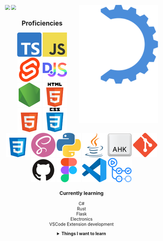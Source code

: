 <!-- midnight-purple theme also looks really good -->
<img alt="logo" src="https://raw.githubusercontent.com/MikhaD/MikhaD/main/logo/animated with name.svg" align="right" width="260px">

<!-- ![gihub stats](https://github-readme-stats.vercel.app/api?username=MikhaD&show_icons=true&count_private=true&bg_color=0000&text_color=000&theme=github_dark&border_color=0000&card_width=450.svg#gh-light-mode-only)

![most used languages](https://github-readme-stats.vercel.app/api/top-langs/?username=MikhaD&layout=compact&langs_count=8&bg_color=0000&text_color=000&theme=github_dark&border_color=0000&card_width=400.svg#gh-light-mode-only)
 -->
<picture>
		<source
			srcset="https://github-readme-stats.vercel.app/api?username=MikhaD&show_icons=true&count_private=true&bg_color=0000&text_color=fff&theme=github_dark&border_color=0000&card_width=450.svg"
			media="(prefers-color-scheme: dark)" />
		<source
			srcset="https://github-readme-stats.vercel.app/api?username=MikhaD&show_icons=true&count_private=true&bg_color=0000&text_color=000&theme=github_dark&border_color=0000&card_width=450.svg"
			media="(prefers-color-scheme: light), (prefers-color-scheme: no-preference)" />
		<img
			src="https://github-readme-stats.vercel.app/api?username=MikhaD&show_icons=true&count_private=true&bg_color=0000&text_color=000&theme=github_dark&border_color=0000&card_width=450.svg" />
</picture>

<picture>
		<source srcset="https://github-readme-stats.vercel.app/api/top-langs/?username=MikhaD&layout=compact&langs_count=8&bg_color=0000&text_color=fff&theme=github_dark&border_color=0000&card_width=400.svg"
			media="(prefers-color-scheme: dark)" />
		<source srcset="https://github-readme-stats.vercel.app/api/top-langs/?username=MikhaD&layout=compact&langs_count=8&bg_color=0000&text_color=000&theme=github_dark&border_color=0000&card_width=400.svg"
			media="(prefers-color-scheme: light), (prefers-color-scheme: no-preference)" />
		<img src="https://github-readme-stats.vercel.app/api/top-langs/?username=MikhaD&layout=compact&langs_count=8&bg_color=0000&text_color=000&theme=github_dark&border_color=0000&card_width=400.svg" />
</picture>


<!-- ![gihub stats](https://github-readme-stats.vercel.app/api?username=MikhaD&show_icons=true&count_private=true&bg_color=0000&text_color=fff&theme=github_dark&border_color=0000&card_width=450.svg#gh-dark-mode-only)

![most used languages](https://github-readme-stats.vercel.app/api/top-langs/?username=MikhaD&layout=compact&langs_count=8&bg_color=0000&text_color=fff&theme=github_dark&border_color=0000&card_width=400.svg#gh-dark-mode-only)
 -->
<div align="center">

## Proficiencies
[![TypeScript](https://raw.githubusercontent.com/MikhaD/MikhaD/main/icons/typescript.svg)](https://www.typescriptlang.org)
[![JavaScript](https://raw.githubusercontent.com/MikhaD/MikhaD/main/icons/javascript.svg)](https://ecma-international.org/publications-and-standards/standards/ecma-262)
[![Svelte](https://raw.githubusercontent.com/MikhaD/MikhaD/main/icons/svelte.svg)](https://svelte.dev)
[![title="DiscordJS](https://raw.githubusercontent.com/MikhaD/MikhaD/main/icons/discordjs.svg)](https://discord.js.org)
[![Node](https://raw.githubusercontent.com/MikhaD/MikhaD/main/icons/node.svg)](https://nodejs.org)
[![HTML](https://raw.githubusercontent.com/MikhaD/MikhaD/main/icons/html.svg)](https://dev.w3.org/html5/spec-LC#gh-light-mode-only)
[![HTML](https://raw.githubusercontent.com/MikhaD/MikhaD/main/icons/html-dark.svg)](https://dev.w3.org/html5/spec-LC#gh-dark-mode-only)
[![CSS](https://raw.githubusercontent.com/MikhaD/MikhaD/main/icons/css.svg)](https://w3.org/Style/CSS#gh-light-mode-only)
[![CSS](https://raw.githubusercontent.com/MikhaD/MikhaD/main/icons/css-dark.svg)](https://w3.org/Style/CSS#gh-dark-mode-only)
[![SCSS](https://raw.githubusercontent.com/MikhaD/MikhaD/main/icons/scss.svg)](https://sass-lang.com/documentation/syntax)
[![Python](https://raw.githubusercontent.com/MikhaD/MikhaD/main/icons/python.svg)](https://python.org)
[![Java](https://raw.githubusercontent.com/MikhaD/MikhaD/main/icons/java.svg)](https://dev.java/)
[![AutoHotkey](https://raw.githubusercontent.com/MikhaD/MikhaD/main/icons/ahk.svg)](https://autohotkey.com)
[![git](https://raw.githubusercontent.com/MikhaD/MikhaD/main/icons/git.svg)](https://git-scm.com)
[![GitHub](https://raw.githubusercontent.com/MikhaD/MikhaD/main/icons/github.svg)](https://github.com)
[![Figma](https://raw.githubusercontent.com/MikhaD/MikhaD/main/icons/figma.svg)](https://figma.com)
[![Visual Studio Code](https://raw.githubusercontent.com/MikhaD/MikhaD/main/icons/vscode.svg)](https://code.visualstudio.com)
[![GitHub Actions](https://raw.githubusercontent.com/MikhaD/MikhaD/main/icons/github-actions.svg)](https://github.com/features/actions)

### Currently learning
C#<br>
Rust<br>
Flask<br>
Electronics<br>
VSCode Extension development<br>

<details>
<summary><strong>Things I want to learn</strong></summary>

Obsidian Plugin development<br>
SvelteKit<br>
Tauri<br>
Web Assembly<br>
OpenCV<br>
Go<br>
</details>
</div>
